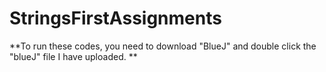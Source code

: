 # StringsFirstAssignments

**To run these codes, you need to download "BlueJ" and double click the "blueJ" file I have uploaded. **
